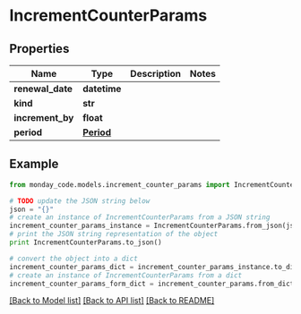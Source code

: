 # IncrementCounterParams


## Properties

Name | Type | Description | Notes
------------ | ------------- | ------------- | -------------
**renewal_date** | **datetime** |  | 
**kind** | **str** |  | 
**increment_by** | **float** |  | 
**period** | [**Period**](Period.md) |  | 

## Example

```python
from monday_code.models.increment_counter_params import IncrementCounterParams

# TODO update the JSON string below
json = "{}"
# create an instance of IncrementCounterParams from a JSON string
increment_counter_params_instance = IncrementCounterParams.from_json(json)
# print the JSON string representation of the object
print IncrementCounterParams.to_json()

# convert the object into a dict
increment_counter_params_dict = increment_counter_params_instance.to_dict()
# create an instance of IncrementCounterParams from a dict
increment_counter_params_form_dict = increment_counter_params.from_dict(increment_counter_params_dict)
```
[[Back to Model list]](../README.md#documentation-for-models) [[Back to API list]](../README.md#documentation-for-api-endpoints) [[Back to README]](../README.md)


